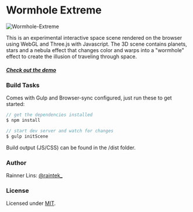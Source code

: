 [twitter]: http://twitter.com/raintek_
[mit]: http://www.opensource.org/licenses/mit-license.php
[repo]: https://github.com/rainner/wormhole-extreme
[demo]: https://rainner.github.io/wormhole-extreme

# Wormhole Extreme

![Wormhole-Extreme](https://raw.githubusercontent.com/rainner/wormhole-extreme/master/thumb.jpg)

This is an experimental interactive space scene rendered on the browser using WebGL and Three.js with Javascript. The 3D scene contains planets, stars and a nebula effect that changes color and warps into a "wormhole" effect to create the illusion of traveling through space.

##### [Check out the demo][demo]

### Build Tasks

Comes with Gulp and Browser-sync configured, just run these to get started:

```javascript
// get the dependencies installed
$ npm install

// start dev server and watch for changes
$ gulp initScene
```

Build output (JS/CSS) can be found in the /dist folder.

### Author

Rainner Lins: [@raintek_][twitter]

### License

Licensed under [MIT][mit].

